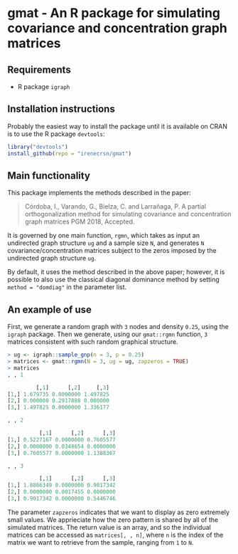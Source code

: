 # gmat - An R package for simulating covariance and concentration graph matrices

## Requirements
- R package `igraph`

## Installation instructions
Probably the easiest way to install the package until it is available on CRAN is
to use the R package `devtools`:
```R
library("devtools")
install_github(repo = "irenecrsn/gmat")
```

## Main functionality
This package implements the methods described in the paper:
> Córdoba, I., Varando, G., Bielza, C. and Larrañaga, P.
> A partial orthogonalization method for simulating covariance and concentration graph matrices
> PGM 2018, Accepted.

It is governed by one main function, `rgmn`, which takes as input an undirected
graph structure `ug` and a sample size `N`, and generates `N`
covariance/concentration matrices subject to the zeros imposed by the undirected
graph structure `ug`. 

By default, it uses the method described in the above
paper; however, it is possible to also use the classical diagonal dominance
method by setting `method = "domdiag"` in the parameter list.

## An example of use

First, we generate a random graph with `3` nodes and density `0.25`, using the
`igraph` package. Then we generate, using our `gmat::rgmn` function, `3` matrices
consistent with such random graphical structure.

```R
> ug <- igraph::sample_gnp(n = 3, p = 0.25)
> matrices <- gmat::rgmn(N = 3, ug = ug, zapzeros = TRUE)
> matrices
, , 1

         [,1]      [,2]     [,3]
[1,] 1.679735 0.0000000 1.497825
[2,] 0.000000 0.2917888 0.000000
[3,] 1.497825 0.0000000 1.336177

, , 2

          [,1]      [,2]      [,3]
[1,] 0.5227167 0.0000000 0.7605577
[2,] 0.0000000 0.0348654 0.0000000
[3,] 0.7605577 0.0000000 1.1388367

, , 3

          [,1]      [,2]      [,3]
[1,] 1.8866349 0.0000000 0.9017342
[2,] 0.0000000 0.0017455 0.0000000
[3,] 0.9017342 0.0000000 0.5446746
```

The parameter `zapzeros` indicates that we want to display as zero extremely
small values. We apprieciate how the zero pattern is shared by all of the
simulated matrices. The return value is an array, and so the individual matrices
can be accessed as `matrices[, , n]`, where `n` is the index of the matrix we
want to retrieve from the sample, ranging from `1` to `N`.

